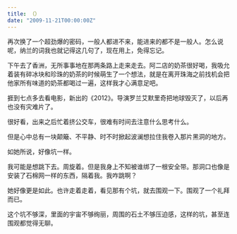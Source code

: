 ```yaml
---
title: （）
date: "2009-11-21T00:00:00Z"
---
```


再次换了一个超劲爆的密码，一般人都进不来，能进来的都不是一般人。怎么说呢，纳兰的词我也就记得这几句了，现在用上，免得忘记。

下午去了香洲，无所事事地在那两条路上走来走去。阿二店的奶茶很好喝，我吸允着装有碎冰块和珍珠的奶茶的时候萌生了一个想法，就是在离开珠海之前找机会把他家所有味道的奶茶都喝过一遍，这样我才心满意足吧。
  
捱到七点多去看电影，新出的《2012》。导演罗兰艾默里奇把地球毁灭了，以后再也没有灾难片了。
  
很好看，出来之后忙着挤公交车，很难有时间去注意什么思考什么。
  
但是心中总有一块颠簸、不平静、时不时掀起波澜想拉住我卷入那片黑洞的地方。

如她所说，好像坑一样。
  
我可能是想跳下去。周旋着。但是我身上不知被谁绑了一根安全带。那洞口也像是安装了石棉网一样的东西，隔着我。我咋跳啊？
  
她好像更是如此。也许走着走着，看见那有个坑，就去围观一下。围观了一个礼拜而已。
  
这个坑不够深，里面的宇宙不够绚丽，周围的石土不够压迫感，这样的坑，甚至连围观都觉得无聊。